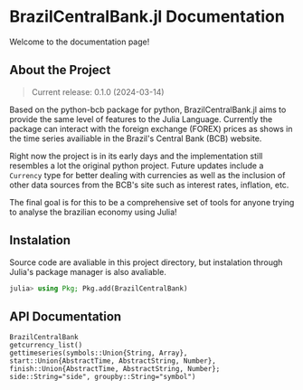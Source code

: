 # BrazilCentralBank.jl Documentation

Welcome to the documentation page!

## About the Project

> Current release: 0.1.0 (2024-03-14)

Based on the python-bcb package for python, BrazilCentralBank.jl aims to provide the same level of features to the Julia Language. Currently the package can interact with the foreign exchange (FOREX) prices as shows in the time series availiable in the Brazil's Central Bank (BCB) website.

Right now the project is in its early days and the implementation still resembles a lot the original python project. Future updates include a `Currency` type for better dealing with currencies as well as the inclusion of other data sources from the BCB's site such as interest rates, inflation, etc.

The final goal is for this to be a comprehensive set of tools for anyone trying to analyse the brazilian economy using Julia!

## Instalation

Source code are avaliable in this project directory, but instalation through Julia's package manager is also avaliable.

```julia
julia> using Pkg; Pkg.add(BrazilCentralBank)
```

## API Documentation

```@docs
BrazilCentralBank
getcurrency_list()
gettimeseries(symbols::Union{String, Array}, start::Union{AbstractTime, AbstractString, Number}, finish::Union{AbstractTime, AbstractString, Number}; side::String="side", groupby::String="symbol")
```
